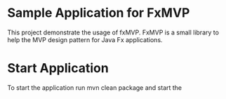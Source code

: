 # Sample Application for FxMVP

 This project demonstrate the usage of fxMVP. FxMVP is a small library to help
 the MVP design pattern for Java Fx applications.

 # Start Application
 To start the application run mvn clean package and start the